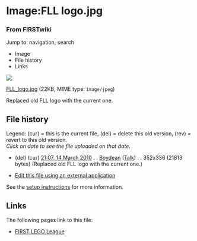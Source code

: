 

# Image:FLL logo.jpg

### From FIRSTwiki

Jump to: navigation, search

  * Image
  * File history
  * Links

![](/media/d/d0/FLL_logo.jpg)

[FLL_logo.jpg](/media/d/d0/FLL_logo.jpg "FLL logo.jpg" ) (22KB, MIME type:
`image/jpeg`)

Replaced old FLL logo with the current one.

## File history

Legend: (cur) = this is the current file, (del) = delete this old version,
(rev) = revert to this old version.  
_Click on date to see the file uploaded on that date_.

  * (del) (cur) [21:07, 14 March 2010](/media/d/d0/FLL_logo.jpg "/media/d/d0/FLL logo.jpg" ) . . [Boydean](User:Boydean "User:Boydean" ) ([Talk](/index.php?title=User_talk:Boydean&action=edit "User talk:Boydean" )) . . 352x336 (21813 bytes) (Replaced old FLL logo with the current one.)
  

  * [Edit this file using an external application](/index.php?title=Image:FLL_logo.jpg&action=edit&externaledit=true&mode=file "Image:FLL logo.jpg" )

See the [setup
instructions](http://meta.wikimedia.org/wiki/Help:External_editors
"http://meta.wikimedia.org/wiki/Help:External_editors" ) for more information.

## Links

The following pages link to this file:

  * [FIRST LEGO League](FIRST_LEGO_League "FIRST LEGO League" )


